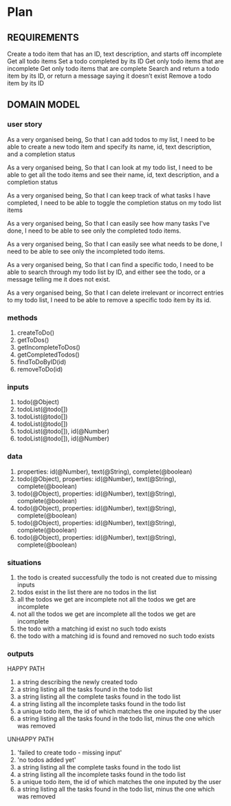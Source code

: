 
# Plan

## REQUIREMENTS

Create a todo item that has an ID, text description, and starts off incomplete
Get all todo items
Set a todo completed by its ID
Get only todo items that are incomplete
Get only todo items that are complete
Search and return a todo item by its ID, or return a message saying it doesn’t exist
Remove a todo item by its ID

## DOMAIN MODEL

### user story

As a very organised being,
So that I can add todos to my list,
I need to be able to create a new todo item and specify its  name,  id,  text description, and a completion status

As a very organised being,
So that I can look at my todo list,
I need to be able to get all the todo items and see their name,  id,  text description, and a completion status

As a very organised being,
So that I can keep track of what tasks I have completed,
I need to be able to toggle the completion status on my todo list items

As a very organised being,
So that I can easily see how many tasks I've done,
I need to be able to see only the completed todo items.

As a very organised being,
So that I can easily see what needs to be done,
I need to be able to see only the incompleted todo items.

As a very organised being,
So that I can find a specific todo,
I need to be able to search through my todo list by ID, and either see the todo, or a message telling me it does not exist.

As a very organised being,
So that I can delete irrelevant or incorrect entries to my todo list,
I need to be able to remove a specific todo item by its id.

### methods

1. createToDo()
2. getToDos()
3. getIncompleteToDos()
4. getCompletedTodos()
5. findToDoByID(id)
6. removeToDo(id)


### inputs

1. todo(@Object)
2. todoList(@todo[])
3. todoList(@todo[])
4. todoList(@todo[])
5. todoList(@todo[]), id(@Number)
6. todoList(@todo[]), id(@Number)

### data

1. properties: id(@Number), text(@String), complete(@boolean)
2. todo(@Object), properties: id(@Number), text(@String), complete(@boolean)
3. todo(@Object), properties: id(@Number), text(@String), complete(@boolean)
4. todo(@Object), properties: id(@Number), text(@String), complete(@boolean)
5. todo(@Object), properties: id(@Number), text(@String), complete(@boolean)
6. todo(@Object), properties: id(@Number), text(@String), complete(@boolean)

### situations

1. the todo is created successfully
   the todo is not created due to missing inputs
2. todos exist in the list
   there are no todos in the list
3. all the todos we get are incomplete
   not all the todos we get are incomplete
4. not all the todos we get are incomplete
   all the todos we get are incomplete
5. the todo with a matching id exist
   no such todo exists
6. the todo with a matching id is found and removed
   no such todo exists

### outputs

HAPPY PATH

1. a string describing the newly created todo
2. a string listing all the tasks found in the todo list 
3. a string listing all the complete tasks found in the todo list
4. a string listing all the incomplete tasks found in the todo list
5. a unique todo item, the id of which matches the one inputed by the user
6. a string listing all the tasks found in the todo list, minus the one which was removed

UNHAPPY PATH

1. 'failed to create todo - missing input'
2. 'no todos added yet'
3. a string listing all the complete tasks found in the todo list
4. a string listing all the incomplete tasks found in the todo list
5. a unique todo item, the id of which matches the one inputed by the user
6. a string listing all the tasks found in the todo list, minus the one which was removed
